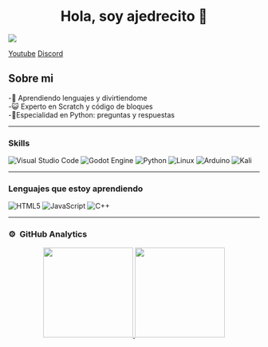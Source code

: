 <div align="center">
<h1 align="center">Hola, soy ajedrecito 👋</h1>
</div>
<img src="https://i.imgur.com/uXCa0U0.png">

[Youtube](https://www.youtube.com/@AstroTonto)        [Discord](https://discord.com/invite/juhCpJnZ)
## Sobre mi

-🐧​ Aprendiendo lenguajes y divirtiendome <br>-​😺​ Experto en Scratch y código de bloques <br>-​​🐍​Especialidad en Python: preguntas y respuestas
<hr>

### Skills
![Visual Studio Code](https://img.shields.io/badge/Visual%20Studio%20Code-0078d7.svg?style=for-the-badge&logo=visual-studio-code&logoColor=white)
 ![Godot Engine](https://img.shields.io/badge/GODOT-%23FFFFFF.svg?style=for-the-badge&logo=godot-engine)  ![Python](https://img.shields.io/badge/python-3670A0?style=for-the-badge&logo=python&logoColor=ffdd54) 	![Linux](https://img.shields.io/badge/Linux-FCC624?style=for-the-badge&logo=linux&logoColor=black) ![Arduino](https://img.shields.io/badge/-Arduino-00979D?style=for-the-badge&logo=Arduino&logoColor=white) 	![Kali](https://img.shields.io/badge/Kali-268BEE?style=for-the-badge&logo=kalilinux&logoColor=white)
 <hr>
 
### Lenguajes que estoy aprendiendo
![HTML5](https://img.shields.io/badge/html5-%23E34F26.svg?style=for-the-badge&logo=html5&logoColor=white) ![JavaScript](https://img.shields.io/badge/javascript-%23323330.svg?style=for-the-badge&logo=javascript&logoColor=%23F7DF1E)  ![C++](https://img.shields.io/badge/c++-%2300599C.svg?style=for-the-badge&logo=c%2B%2B&logoColor=white)
<hr>

### ⚙️ &nbsp;GitHub Analytics

<p align="center">
<a href="https://github.com/ajedrecito">
  <img height="180em" src="https://github-readme-stats-eight-theta.vercel.app/api?username=ajedrecito&show_icons=true&theme=algolia&include_all_commits=true&count_private=true"/>
  <img height="180em" src="https://github-readme-stats-eight-theta.vercel.app/api/top-langs/?username=ajedrecito&layout=compact&langs_count=8&theme=algolia"/>
</a>
</p>
</a>
</p>
